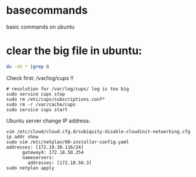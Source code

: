 # basecommands
basic commands on ubuntu

# clear the big file in ubuntu:

```sh
du -sh * |grep G
```

Check first: /var/log/cups !!


```
# resolution for /var/log/cups/ log is too big
sudo service cups stop
sudo rm /etc/cups/subscriptions.conf*
sudo rm -r /var/cache/cups
sudo service cups start
```


Ubuntu server change IP address:

```
vim /etc/cloud/cloud.cfg.d/subiquity-disable-cloudinit-networking.cfg
ip addr show
sudo vim /etc/netplan/00-installer-config.yaml
addresses: [172.18.30.116/24]
      gateway4: 172.18.50.254
      nameservers:
        addresses: [172.18.50.3]
sudo netplan apply
```
